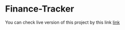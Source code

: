 ﻿# Finance-Tracker
You can check live version of this project by this link [link](https://finance-tracker-nuki1048.vercel.app/login)

